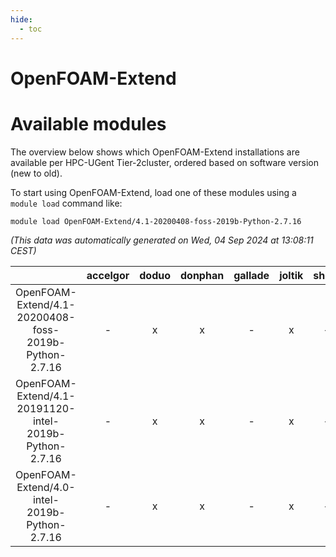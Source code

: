 ```yaml
---
hide:
  - toc
---
```


OpenFOAM-Extend
===============

# Available modules


The overview below shows which OpenFOAM-Extend installations are available per HPC-UGent Tier-2cluster, ordered based on software version (new to old).

To start using OpenFOAM-Extend, load one of these modules using a `module load` command like:

```shell
module load OpenFOAM-Extend/4.1-20200408-foss-2019b-Python-2.7.16
```

*(This data was automatically generated on Wed, 04 Sep 2024 at 13:08:11 CEST)*  

| |accelgor|doduo|donphan|gallade|joltik|shinx|skitty|
| :---: | :---: | :---: | :---: | :---: | :---: | :---: | :---: |
|OpenFOAM-Extend/4.1-20200408-foss-2019b-Python-2.7.16|-|x|x|-|x|-|x|
|OpenFOAM-Extend/4.1-20191120-intel-2019b-Python-2.7.16|-|x|x|-|x|-|-|
|OpenFOAM-Extend/4.0-intel-2019b-Python-2.7.16|-|x|x|-|x|-|x|
